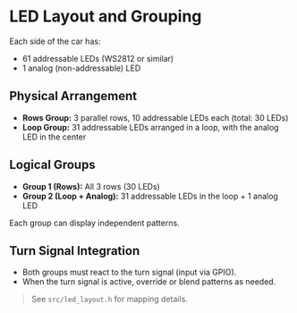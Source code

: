 # LED Layout and Grouping

Each side of the car has:
- 61 addressable LEDs (WS2812 or similar)
- 1 analog (non-addressable) LED

## Physical Arrangement
- **Rows Group:** 3 parallel rows, 10 addressable LEDs each (total: 30 LEDs)
- **Loop Group:** 31 addressable LEDs arranged in a loop, with the analog LED in the center

## Logical Groups
- **Group 1 (Rows):** All 3 rows (30 LEDs)
- **Group 2 (Loop + Analog):** 31 addressable LEDs in the loop + 1 analog LED

Each group can display independent patterns.

## Turn Signal Integration
- Both groups must react to the turn signal (input via GPIO).
- When the turn signal is active, override or blend patterns as needed.

> See `src/led_layout.h` for mapping details.
